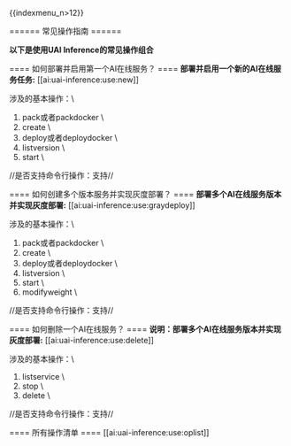 {{indexmenu_n>12}}

====== 常见操作指南 ======

**以下是使用UAI Inference的常见操作组合**

==== 如何部署并启用第一个AI在线服务？ ====
**部署并启用一个新的AI在线服务任务:** [[ai:uai-inference:use:new]]

涉及的基本操作：\\
1. pack或者packdocker \\
2. create \\
3. deploy或者deploydocker \\
4. listversion \\
5. start \\

//是否支持命令行操作：支持//

==== 如何创建多个版本服务并实现灰度部署？ ====
**部署多个AI在线服务版本并实现灰度部署:** [[ai:uai-inference:use:graydeploy]]



涉及的基本操作：\\
1. pack或者packdocker \\
2. create \\
3. deploy或者deploydocker \\
4. listversion \\
5. start \\
6. modifyweight \\

//是否支持命令行操作：支持//

==== 如何删除一个AI在线服务？ ====
**说明：部署多个AI在线服务版本并实现灰度部署:** [[ai:uai-inference:use:delete]]

涉及的基本操作：\\
1. listservice \\
2. stop \\
3. delete \\

//是否支持命令行操作：支持//

==== 所有操作清单 ====
[[ai:uai-inference:use:oplist]]